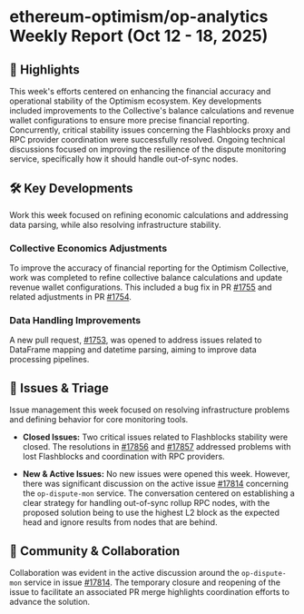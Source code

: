 # ethereum-optimism/op-analytics Weekly Report (Oct 12 - 18, 2025)

## 🚀 Highlights
This week's efforts centered on enhancing the financial accuracy and operational stability of the Optimism ecosystem. Key developments included improvements to the Collective's balance calculations and revenue wallet configurations to ensure more precise financial reporting. Concurrently, critical stability issues concerning the Flashblocks proxy and RPC provider coordination were successfully resolved. Ongoing technical discussions focused on improving the resilience of the dispute monitoring service, specifically how it should handle out-of-sync nodes.

## 🛠️ Key Developments
Work this week focused on refining economic calculations and addressing data parsing, while also resolving infrastructure stability.

### Collective Economics Adjustments
To improve the accuracy of financial reporting for the Optimism Collective, work was completed to refine collective balance calculations and update revenue wallet configurations. This included a bug fix in PR [#1755](https://github.com/ethereum-optimism/op-analytics/pull/1755) and related adjustments in PR [#1754](https://github.com/ethereum-optimism/op-analytics/pull/1754).

### Data Handling Improvements
A new pull request, [#1753](https://github.com/ethereum-optimism/op-analytics/pull/1753), was opened to address issues related to DataFrame mapping and datetime parsing, aiming to improve data processing pipelines.

## 🐛 Issues & Triage
Issue management this week focused on resolving infrastructure problems and defining behavior for core monitoring tools.

- **Closed Issues:** Two critical issues related to Flashblocks stability were closed. The resolutions in [#17856](https://github.com/ethereum-optimism/op-analytics/issues/17856) and [#17857](https://github.com/ethereum-optimism/op-analytics/issues/17857) addressed problems with lost Flashblocks and coordination with RPC providers.

- **New & Active Issues:** No new issues were opened this week. However, there was significant discussion on the active issue [#17814](https://github.com/ethereum-optimism/op-analytics/issues/17814) concerning the `op-dispute-mon` service. The conversation centered on establishing a clear strategy for handling out-of-sync rollup RPC nodes, with the proposed solution being to use the highest L2 block as the expected head and ignore results from nodes that are behind.

## 💬 Community & Collaboration
Collaboration was evident in the active discussion around the `op-dispute-mon` service in issue [#17814](https://github.com/ethereum-optimism/op-analytics/issues/17814). The temporary closure and reopening of the issue to facilitate an associated PR merge highlights coordination efforts to advance the solution.